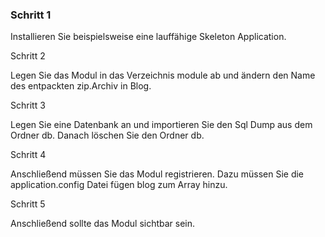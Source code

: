 <h3>Schritt 1</h3>

Installieren Sie beispielsweise eine lauffähige Skeleton Application.

Schritt 2

Legen Sie das Modul in das Verzeichnis module ab und ändern den Name des entpackten zip.Archiv in Blog.

Schritt 3

Legen Sie eine Datenbank an und importieren Sie den Sql Dump aus dem Ordner db. Danach löschen Sie den Ordner db.

Schritt 4

Anschließend müssen Sie das Modul registrieren. Dazu müssen Sie die application.config Datei fügen blog zum Array hinzu.

Schritt 5

Anschließend sollte das Modul sichtbar sein.
